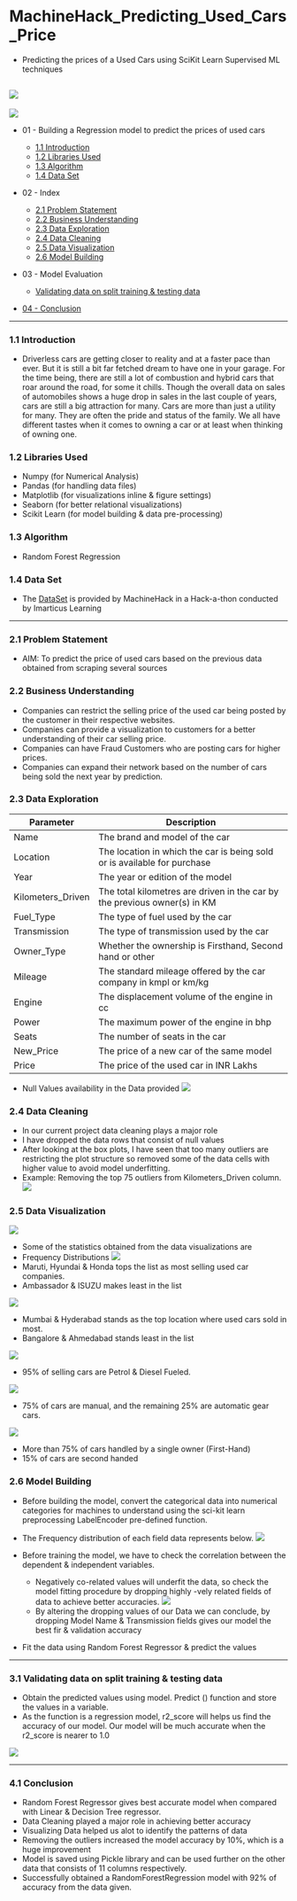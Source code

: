 # MachineHack_Predicting_Used_Cars_Price
- Predicting the prices of a Used Cars using SciKit Learn Supervised ML techniques

![](https://i.imgur.com/IhmfRed.png)
---
![](https://i.imgur.com/FcZJgZP.jpg)
- 01 - Building a Regression model to predict the prices of used cars
  * [1.1 Introduction]()
  * [1.2 Libraries Used]()
  * [1.3 Algorithm]()
  * [1.4 Data Set]()

 - 02 - Index
    * [2.1 Problem Statement]()
    * [2.2 Business Understanding]()
    * [2.3 Data Exploration]()
    * [2.4 Data Cleaning]()
    * [2.5 Data Visualization]()
    * [2.6 Model Building]()
    
- 03 - Model Evaluation
     * [Validating data on split training & testing data]()
     
- [04 - Conclusion]()


---

### 1.1 Introduction
- Driverless cars are getting closer to reality and at a faster pace than ever. But it is still a bit far fetched dream to have one in your garage. For the time being, there are still a lot of combustion and hybrid cars that roar around the road, for some it chills. Though the overall data on sales of automobiles shows a huge drop in sales in the last couple of years, cars are still a big attraction for many. Cars are more than just a utility for many. They are often the pride and status of the family. We all have different tastes when it comes to owning a car or at least when thinking of owning one.

### 1.2 Libraries Used
- Numpy (for Numerical Analysis)
- Pandas (for handling data files)
- Matplotlib (for visualizations inline & figure settings)
- Seaborn (for better relational visualizations)
- Scikit Learn (for model building & data pre-processing)

### 1.3 Algorithm
- Random Forest Regression

### 1.4 Data Set
- The [DataSet](https://www.machinehack.com/course/predicting-the-costs-of-used-cars-hackathon-by-imarticus/)
 is provided by MachineHack in a Hack-a-thon conducted by Imarticus Learning
 
 ---
 
 ### 2.1 Problem Statement
 - AIM: To predict the price of used cars based on the previous data obtained from scraping several sources
 
 ### 2.2 Business Understanding
- Companies can restrict the selling price of the used car being posted by the customer in their respective websites.
- Companies can provide a visualization to customers for a better understanding of their car selling price.
- Companies can have Fraud Customers who are posting cars for higher prices.
- Companies can expand their network based on the number of cars being sold the next year by prediction.
 
 ### 2.3 Data Exploration 
| Parameter | Description  |
| --- | --- |
|Name | The brand and model of the car |
|Location| The location in which the car is being sold or is available for purchase|
|Year| The year or edition of the model|
|Kilometers_Driven |The total kilometres are driven in the car by the previous owner(s) in KM|
|Fuel_Type |The type of fuel used by the car|
|Transmission |The type of transmission used by the car|
|Owner_Type| Whether the ownership is Firsthand, Second hand or other|
|Mileage| The standard mileage offered by the car company in kmpl or km/kg|
|Engine| The displacement volume of the engine in cc|
|Power |The maximum power of the engine in bhp|
|Seats| The number of seats in the car|
|New_Price| The price of a new car of the same model|
|Price |The price of the used car in INR Lakhs|

- Null Values availability in the Data provided
![](https://i.imgur.com/kzKOd8R.png)


### 2.4 Data Cleaning
- In our current project data cleaning plays a major role
- I have dropped the data rows that consist of null values
- After looking at the box plots, I have seen that too many outliers are restricting the plot structure so removed some of the data cells with higher value to avoid model underfitting.
- Example: Removing the top 75 outliers from Kilometers_Driven column.
![](https://i.imgur.com/CJjd4Fh.jpg)

### 2.5 Data Visualization
![](https://i.imgur.com/yeq5YcK.png)
- Some of the statistics obtained from the data visualizations are
- Frequency Distributions
![](https://i.imgur.com/ocbbn4V.png)
- Maruti, Hyundai & Honda tops the list as most selling used car companies.
- Ambassador & ISUZU makes least in the list

![](https://i.imgur.com/Y2iWZ9h.png)
- Mumbai & Hyderabad stands as the top location where used cars sold in most.
- Bangalore & Ahmedabad stands least in the list

![](https://i.imgur.com/ZmUPpQ2.png)
- 95% of selling cars are Petrol & Diesel Fueled.

![](https://i.imgur.com/s3xsqXP.png)
- 75% of cars are manual, and the remaining 25% are automatic gear cars.

![](https://i.imgur.com/Ec5WyoH.png)
- More than 75% of cars handled by a single owner (First-Hand)
- 15% of cars are second handed


### 2.6 Model Building

- Before building the model, convert the categorical data into numerical categories for machines to understand using the sci-kit learn preprocessing LabelEncoder pre-defined function.
- The Frequency distribution of each field data represents below.
![](https://i.imgur.com/iu8D1an.png)
- Before training the model, we have to check the correlation between the dependent & independent variables.
    * Negatively co-related values will underfit the data, so check the model fitting procedure by dropping highly -vely related fields of data to achieve better accuracies.
    ![](https://i.imgur.com/yrPy8Xl.png)
    * By altering the dropping values of our Data  we can conclude, by dropping Model Name  & Transmission fields gives our model the best fir & validation accuracy
    
- Fit the data using Random Forest Regressor & predict the values 

---

### 3.1 Validating data on split training & testing data
- Obtain the predicted values using model. Predict () function and store the values in a variable.
- As the function is a regression model, r2_score will helps us find the accuracy of our model. Our model will be much accurate when the r2_score is nearer to 1.0

![](https://i.imgur.com/ewi3s04.png)

---
### 4.1 Conclusion
- Random Forest Regressor gives best accurate model when compared with Linear & Decision Tree regressor.
- Data Cleaning played a major role in achieving better accuracy
- Visualizing Data helped us alot to identify the patterns of data
- Removing the outliers increased the model accuracy by 10%, which is a huge improvement
- Model is saved using Pickle library and can be used further on the other data that consists of 11 columns respectively.
- Successfully obtained a RandomForestRegression model with 92% of accuracy from the data given.


